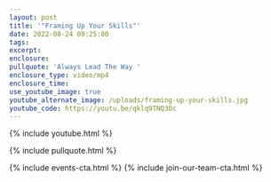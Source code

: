 ```yaml
---
layout: post
title: '"Framing Up Your Skills"'
date: 2022-08-24 09:25:00
tags:
excerpt:
enclosure:
pullquote: 'Always Lead The Way '
enclosure_type: video/mp4
enclosure_time:
use_youtube_image: true
youtube_alternate_image: /uploads/framing-up-your-skills.jpg
youtube_code: https://youtu.be/qklq9TNQ3Oc
---
```

{% include youtube.html %}

{% include pullquote.html %}

{% include events-cta.html %} {% include join-our-team-cta.html %}